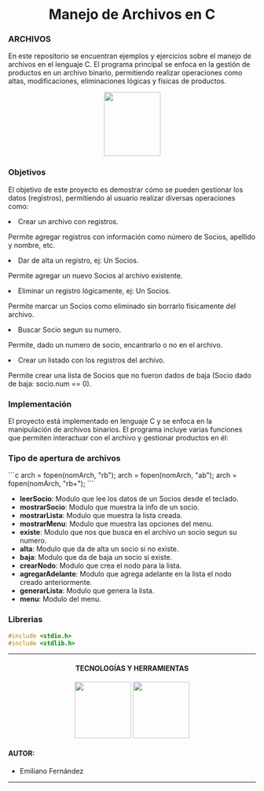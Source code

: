 <h1 align="center">Manejo de Archivos en C</h1>

<h3>ARCHIVOS</h3>
<p>En este repositorio se encuentran ejemplos y ejercicios sobre el manejo de archivos en el lenguaje C. El programa principal se enfoca en la gestión de productos en un archivo binario, permitiendo realizar operaciones como altas, modificaciones, eliminaciones lógicas y físicas de productos.</p>

<div align="center">
	<img src="https://cdn-icons-png.flaticon.com/512/2338/2338582.png" width="115" height="130" style="margin:auto;">
</div>

<h3>Objetivos</h3>
<p>El objetivo de este proyecto es demostrar cómo se pueden gestionar los datos (registros), permitiendo al usuario realizar diversas operaciones como:</p>
<div>
	<li>Crear un archivo con registros.</li>
	<p>Permite agregar registros con información como número de Socios, apellido y nombre, etc.</p>
</div>
<div>
	<li>Dar de alta un registro, ej: Un Socios.</li>
	<p>Permite agregar un nuevo Socios al archivo existente.</p>
</div>
<div>
	<li>Eliminar un registro lógicamente, ej: Un Socios.</li>
	<p>Permite marcar un Socios como eliminado sin borrarlo físicamente del archivo.</p>
</div>
<div>
	<li>Buscar Socio segun su numero.</li>
	<p>Permite, dado un numero de socio, encantrarlo o no en el archivo.</p>
</div>
<div>
	<li>Crear un listado con los registros del archivo.</li>
	<p>Permite crear una lista de Socios que no fueron dados de baja (Socio dado de baja: socio.num == 0).</p>
</div>

<h3>Implementación</h3>
<p>El proyecto está implementado en lenguaje C y se enfoca en la manipulación de archivos binarios. El programa incluye varias funciones que permiten interactuar con el archivo y gestionar productos en él:</p>

<h3>Tipo de apertura de archivos</h3>
```c
arch = fopen(nomArch, "rb");
arch = fopen(nomArch, "ab");
arch = fopen(nomArch, "rb+");
```
<ul>
    <li><strong>leerSocio</strong>: Modulo que lee los datos de un Socios desde el teclado.</li>
    <li><strong>mostrarSocio</strong>: Modulo que muestra la info de un socio.</li>
	<li><strong>mostrarLista</strong>: Modulo que muestra la lista creada.</li>
	<li><strong>mostrarMenu</strong>: Modulo que muestra las opciones del menu.</li>
	<li><strong>existe</strong>: Modulo que nos que busca en el archivo un socio segun su numero.</li>
	<li><strong>alta</strong>: Modulo que da de alta un socio si no existe.</li>
	<li><strong>baja</strong>: Modulo que da de baja un socio si existe.</li>
	<li><strong>crearNodo</strong>: Modulo que crea el nodo para la lista.</li>
	<li><strong>agregarAdelante</strong>: Modulo que agrega adelante en la lista el nodo creado anteriormente.</li>
	<li><strong>generarLista</strong>: Modulo que genera la lista.</li>
	<li><strong>menu</strong>: Modulo del menu.</li>
</ul>

### Librerias

```c
#include <stdio.h>
#include <stdlib.h>
```

---

<h4 align="center">TECNOLOGÍAS Y HERRAMIENTAS</h4>
<div align="center">
	<img src="https://www.netgen.co.za/wp-content/uploads/2022/03/C-image-for-Netgen-1024x1024.png" width="115" height="115" style="margin:auto;">
	<img src="https://upload.wikimedia.org/wikipedia/commons/thumb/9/9a/Visual_Studio_Code_1.35_icon.svg/1200px-Visual_Studio_Code_1.35_icon.svg.png" width="115" height="115" style="margin:auto;">
</div>

<h4>AUTOR:</h4>

- Emiliano Fernández

---
